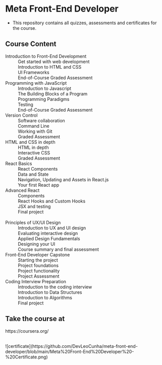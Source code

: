 # Meta Front-End Developer
* This repository contains all quizzes, assessments and certificates for the course.<br>
<h2> Course Content </h2>
<dl>
<dt>Introduction to Front-End Development</dt>
<dd>Get started with web development</dd>
<dd>Introduction to HTML and CSS</dd>
<dd>UI Frameworks</dd>
<dd>End-of-Course Graded Assessment</dd>
<dt>Programming with JavaScript</dt>
<dd>Introduction to Javascript</dd>
<dd>The Building Blocks of a Program</dd>
<dd>Programming Paradigms</dd>
<dd>Testing</dd>
<dd>End-of-Course Graded Assessment</dd>
<dt>Version Control</dt>
<dd>Software collaboration</dd>
<dd>Command Line</dd>
<dd>Working with Git</dd>
<dd>Graded Assessment</dd>
<dt>HTML and CSS in depth</dt>
<dd>HTML in depth</dd>
<dd>Interactive CSS</dd>
<dd>Graded Assessment</dd>
<dt>React Basics</dt>
<dd>React Components</dd>
<dd>Data and State</dd>
<dd>Navigation, Updating and Assets in React.js</dd>
<dd>Your first React app</dd>
<dt>Advanced React</dt>
<dd>Components</dd>
<dd>React Hooks and Custom Hooks</dd>
<dd>JSX and testing</dd>
<dd>Final project</dd><br>
<dt>Principles of UX/UI Design</dt>
<dd>Introduction to UX and UI design</dd>
<dd>Evaluating interactive design</dd>
<dd>Applied Design Fundamentals</dd>
<dd>Designing your UI</dd>
<dd>Course summary and final assessment</dd>
<dt>Front-End Developer Capstone</dt>
<dd>Starting the project</dd>
<dd>Project foundations</dd>
<dd>Project functionality</dd>
<dd>Project Assessment</dd>
<dt>Coding Interview Preparation</dt>
<dd>Introduction to the coding interview</dd>
<dd>Introduction to Data Structures</dd>
<dd>Introduction to Algorithms</dd>
<dd>Final project</dd>
</dl>
<h2>Take the course at</h2>
<p>https://coursera.org/</p><br>
![certificate](https://github.com/DevLeoCunha/meta-front-end-developer/blob/main/Meta%20Front-End%20Developer%20-%20Certificate.png)
